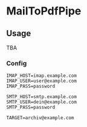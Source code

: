 # MailToPdfPipe

## Usage
TBA

### Config

```
IMAP_HOST=imap.example.com
IMAP_USER=user@example.com
IMAP_PASS=password

SMTP_HOST=smtp.example.com
SMTP_USER=dein@example.com
SMTP_PASS=password

TARGET=archiv@example.com
```